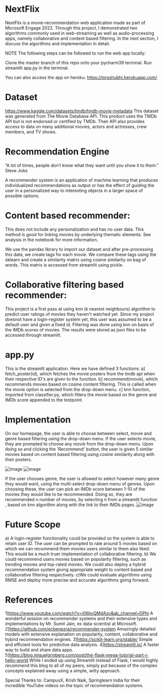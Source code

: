 # NextFlix
NextFlix is a movie-recommendation web application made as part of Microsoft Engage 2022. Through this project, I demonstrated two algorithms commonly used in web-streaming as well as audio-processing apps, namely collaborative and content based filtering. In the next section, I discuss the algorithms and implementation in detail.

NOTE The following steps can be followed to run the web app locally:

Clone the master branch of this repo onto your pycharm39 terminal. Run streamlit app.py in the terminal.


You can also access the app on heroku:
https://mrsshubhi.herokuapp.com/

# Dataset
https://www.kaggle.com/datasets/tmdb/tmdb-movie-metadata
This dataset was generated from The Movie Database API. This product uses the TMDb API but is not endorsed or certified by TMDb.
Their API also provides access to data on many additional movies, actors and actresses, crew members, and TV shows.

# Recommendation Engine

“A lot of times, people don’t know what they want until you show it to them.” Steve Jobs

A recommender system is an application of machine learning that produces individualized recommendations as output or has the effect of guiding the user in a personalized way to interesting objects in a larger space of possible options.

# Content based recommender: 

This does not include any personalization and has no user data. This method is good for linking movies by underlying thematic elements. See analysis in the notebook for more information.

We use the pandas library to import our dataset and after pre-processing this data, we create tags for each movie. We compare these tags using the sklearn and create a similarity matrix using cosine similarity on bag of words. This matrix is accessed from streamlit using pickle.

# Collaborative filtering based recommender: 
This project is a first pass at using knn (k nearest neighbours) algorithm to predict user ratings of movies they haven't watched yet. Since my project doesnot have a login-register system yet, this user was assumed to be a default user and given a fixed id. Filtering was done using knn on basis of the IMDb scores of movies. The results were stored as json files to be accessed through streamlit.

# app.py

This is the streamlit application.  Here we have defined 3 functions:
a] fetch_poster(id), which fetches the movie posters from the tmdb api when their respective ID's are given to the function.
b] recommend(movie), which recommends movies based on cosine content filtering. This is called when the movie option is selected from the drop-down menu.
c] knn function, imported from classifier.py, which filters the movie based on the genre and IMDb score appended to the testpoint.

# Implementation

On our homepage, the user is able to choose between select, movie and genre based filtering using the drop-down menu. If the user selects movie, they are prompted to choose any movie from the drop-down menu. Upon doing so and clicking the 'Recommend' button, the user is given 5 similar movies based on content based filtering using cosine similarity along with their posters.

![image](https://user-images.githubusercontent.com/84243901/171042107-6815ee06-3a7d-4112-afbd-a74e0a85ac05.png)
![image](https://user-images.githubusercontent.com/84243901/171043309-2cec97a5-a012-4299-a83a-8810198db1c9.png)

If the user chooses genre, the user is allowed to select however many genre they would want, using the multi-select drop-down menu of genres. Upon choosing these, the user can pick an IMDb score between 1-10 of the movies they would like to be recommended. Doing so, they are recommended n number of movies, by selecting n from a streamlit function , based on knn algorithm along with the link to their IMDb pages.
![image](https://user-images.githubusercontent.com/84243901/171043411-384b1d26-1470-41e7-a56a-5b8bd478ea3e.png)


# Future Scope
a) A login-register functionality could be provided so the system is able to retain user ID. The user can be prompted to rate around 5 movies based on which we can recommend them movies users similar to them also liked. This would be a much truer implementation of collaborative filtering.
b) We could recommend users movies based on popularity filtering, such as trending movies and top-rated movies. We could also deploy a hybrid recommendation system giving appropriate weight to content based and collaborative filtering respectively.
c)We could evaluate algorithms using RMSE and deploy more precise and accurate algorithms going forward.

# References

1]https://www.youtube.com/watch?v=i06byQMdAzo&ab_channel=DPhi
A wonderful session on recommender systems and their extensive types and implementations by Mr. Sumit Jain, ex data-scientist at Microsoft.
2]https://github.com/ecbenezra/recommender-system
Amazingly detailed models with extensive explanation on popularity, content, collaborative and hybrid recommendation engines.
3]https://scikit-learn.org/stable/
Simple and efficient tools for predictive data analysis.
4]https://streamlit.io/
A faster way to build and share data apps.
5]https://blog.miguelgrinberg.com/post/the-flask-mega-tutorial-part-i-hello-world
While I ended up using Streamlit instead of Flask, I would highly recommend this blog to all of my peers, simply put because of the complex concepts explained away using a simple, witty approach.

Special Thanks to:
CampusX, Krish Naik, Springlearn India for their incredible YouTube videos on the topic of recommendation systems.
